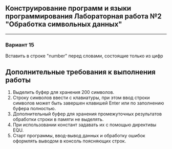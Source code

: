 ## Конструирование программ и языки программирования Лабораторная работа №2 "Обработка символьных данных"

___

### Вариант 15
Вставить в строке "number" перед словами, состоящие только из цифр

## Дополнительные требования к выполнения работы 
1. Выделить буфер для хранения 200 символов.
2. Строку символов ввести с клавиатуры, при этом ввод строки символов может быть завершен клавишей Enter или по заполнению буфера полностью.
3. Дополнительный буфер для хранения промежуточных результатов обработки строки в памяти не выделять.
4. При использовании констант задавать их с помощью директивы EQU.
5. Старт программы, ввод-вывод данных и обработку ошибок оформлять выводом в консоль поясняющих строк.
